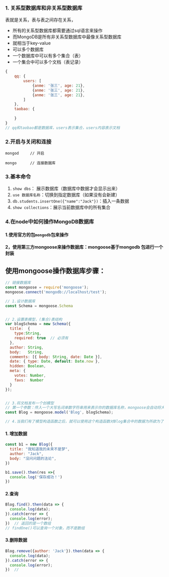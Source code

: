 ### 1. 关系型数据库和非关系型数据库

表就是关系，表与表之间存在关系，

- 所有的关系型数据库都需要通过sql语言来操作
- 而MongoDB是所有非关系型数据库中最像关系型数据库
- 就相当于key-value
- 可以多个数据库
- 一个数据库中可以有多个集合（表）
- 一个集合中可以多个文档（表记录）



```javascript
{
    qq: {
        users: [
            {anme: '张三', age: 21},
            {anme: '张三', age: 21},
            {anme: '张三', age: 21},
        ]
    },
    taobao: {
        
    }
}
// qq和taobao都是数据库，users表示集合，users内容表示文档
```





### 2.开启与关闭和连接

```shell
mongod     // 开启
```

```she
mongo      // 连接数据库
```



### 3.基本命令

1. `show dbs`： 展示数据库（数据库中数据才会显示出来）
2. `use 数据库名称`：切换到指定数据库（如果没有会新建）
3. `db.students.insertOne({"name":"Jack"})`：插入一条数据
4. `show collections`：展示当前数据库中的所有集合



### 4.在node中如何操作MongoDB数据库

#### 1.使用官方的包`mongodb`包来操作

#### 2，使用第三方mongoose来操作数据库：mongoose基于mongodb 包进行一个封装

## 使用mongoose操作数据库步骤：



```javascript
// 链接数据库
const mongoose = require('mongoose');
mongoose.connect('mongodb://localhost/test');

// 1.设计数据库
const Schema = mongoose.Schema


// 2.设置表模型，(集合)表结构
var blogSchema = new Schema({
  title:  {
    type:String,
    required: true  // 必须有
  },
  author: String,
  body:   String,
  comments: [{ body: String, date: Date }],
  date: { type: Date, default: Date.now },
  hidden: Boolean,
  meta: {
    votes: Number,
    favs:  Number
  }
});


// 3.将文档发布一个创模型
// 第一个参数：传入一个大写名词单数字符串用来表示你的数据库名称，mongoose会自动将大写名词的字符串生产 小写复数 的集合 ， 例如这里的Cat 最终会变为cats集合名称
const Blog = mongoose.model('Blog', blogSchema);

// 4.当我们有了模型构造函数之后，就可以使用这个构造函数对Blog集合中的数据为所欲为了
```

#### 1. 增加数据

```javascript
const b1 = new Blog({
  title: "我知道我的未来不是梦",
  author: "Jack",
  body: "没问问题的法论",
})

b1.save().then(res =>{
  console.log('保存成功！')
})
```

#### 2.查询

```javascript
Blog.find().then(data => {
  console.log(data);
}).catch(error => {
  console.log(error);
})  // 返回的是一个数组
// findOne()可以查询一个对象，而不是数组
```

#### 3.删除数据

```javascript
Blog.remove({author: 'Jack'}).then(data => {
  console.log(data);
}).catch(error => {
  console.log(error);
})  //
```

